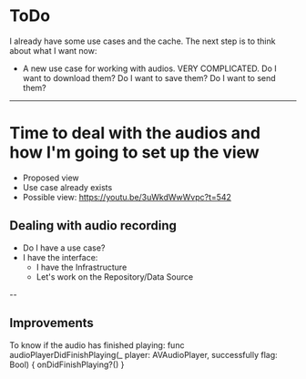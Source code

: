 # ToDo

I already have some use cases and the cache. The next step is to think about what I want now:
- A new use case for working with audios. VERY COMPLICATED. Do I want to download them? Do I want to save them? Do I want to send them?
----

# Time to deal with the audios and how I'm going to set up the view
- Proposed view
- Use case already exists
- Possible view: https://youtu.be/3uWkdWwWvpc?t=542

## Dealing with audio recording
- Do I have a use case?
- I have the interface:
    - I have the Infrastructure
    - Let's work on the Repository/Data Source

--

## Improvements
To know if the audio has finished playing: func audioPlayerDidFinishPlaying(_ player: AVAudioPlayer, successfully flag: Bool) {
onDidFinishPlaying?()
}
